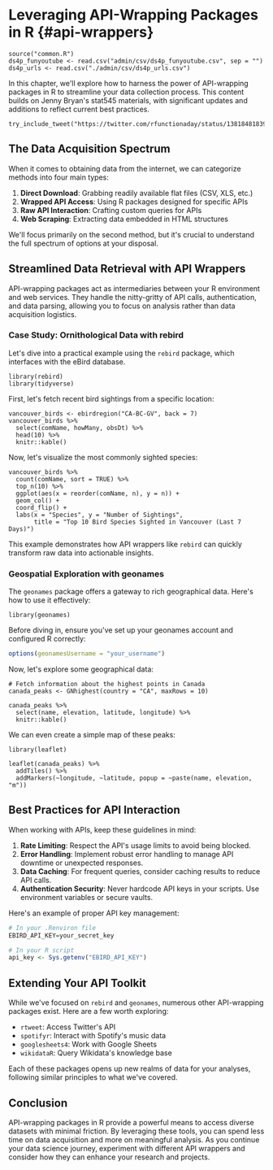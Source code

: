 

# Leveraging API-Wrapping Packages in R {#api-wrappers}

```{r include = FALSE}
source("common.R")
ds4p_funyoutube <- read.csv("admin/csv/ds4p_funyoutube.csv", sep = "")
ds4p_urls <- read.csv("./admin/csv/ds4p_urls.csv")
```

In this chapter, we'll explore how to harness the power of API-wrapping packages in R to streamline your data collection process. This content builds on Jenny Bryan's stat545 materials, with significant updates and additions to reflect current best practices.

```{r, echo=FALSE}
try_include_tweet("https://twitter.com/rfunctionaday/status/1381848183928729600")
```

## The Data Acquisition Spectrum

When it comes to obtaining data from the internet, we can categorize methods into four main types:

1. **Direct Download**: Grabbing readily available flat files (CSV, XLS, etc.)
2. **Wrapped API Access**: Using R packages designed for specific APIs
3. **Raw API Interaction**: Crafting custom queries for APIs
4. **Web Scraping**: Extracting data embedded in HTML structures

We'll focus primarily on the second method, but it's crucial to understand the full spectrum of options at your disposal.

## Streamlined Data Retrieval with API Wrappers

API-wrapping packages act as intermediaries between your R environment and web services. They handle the nitty-gritty of API calls, authentication, and data parsing, allowing you to focus on analysis rather than data acquisition logistics.

### Case Study: Ornithological Data with rebird

Let's dive into a practical example using the `rebird` package, which interfaces with the eBird database.

```{r message = FALSE, warning = FALSE}
library(rebird)
library(tidyverse)
```

First, let's fetch recent bird sightings from a specific location:

```{r eval = FALSE}
vancouver_birds <- ebirdregion("CA-BC-GV", back = 7)
vancouver_birds %>%
  select(comName, howMany, obsDt) %>%
  head(10) %>%
  knitr::kable()
```

Now, let's visualize the most commonly sighted species:

```{r eval = FALSE}
vancouver_birds %>%
  count(comName, sort = TRUE) %>%
  top_n(10) %>%
  ggplot(aes(x = reorder(comName, n), y = n)) +
  geom_col() +
  coord_flip() +
  labs(x = "Species", y = "Number of Sightings",
       title = "Top 10 Bird Species Sighted in Vancouver (Last 7 Days)")
```

This example demonstrates how API wrappers like `rebird` can quickly transform raw data into actionable insights.

### Geospatial Exploration with geonames

The `geonames` package offers a gateway to rich geographical data. Here's how to use it effectively:

```{r message = FALSE, warning = FALSE}
library(geonames)
```

Before diving in, ensure you've set up your geonames account and configured R correctly:

```r
options(geonamesUsername = "your_username")
```

Now, let's explore some geographical data:

```{r eval = FALSE}
# Fetch information about the highest points in Canada
canada_peaks <- GNhighest(country = "CA", maxRows = 10)

canada_peaks %>%
  select(name, elevation, latitude, longitude) %>%
  knitr::kable()
```

We can even create a simple map of these peaks:

```{r eval = FALSE}
library(leaflet)

leaflet(canada_peaks) %>%
  addTiles() %>%
  addMarkers(~longitude, ~latitude, popup = ~paste(name, elevation, "m"))
```

## Best Practices for API Interaction

When working with APIs, keep these guidelines in mind:

1. **Rate Limiting**: Respect the API's usage limits to avoid being blocked.
2. **Error Handling**: Implement robust error handling to manage API downtime or unexpected responses.
3. **Data Caching**: For frequent queries, consider caching results to reduce API calls.
4. **Authentication Security**: Never hardcode API keys in your scripts. Use environment variables or secure vaults.

Here's an example of proper API key management:

```r
# In your .Renviron file
EBIRD_API_KEY=your_secret_key

# In your R script
api_key <- Sys.getenv("EBIRD_API_KEY")
```

## Extending Your API Toolkit

While we've focused on `rebird` and `geonames`, numerous other API-wrapping packages exist. Here are a few worth exploring:

- `rtweet`: Access Twitter's API
- `spotifyr`: Interact with Spotify's music data
- `googlesheets4`: Work with Google Sheets
- `wikidataR`: Query Wikidata's knowledge base

Each of these packages opens up new realms of data for your analyses, following similar principles to what we've covered.

## Conclusion

API-wrapping packages in R provide a powerful means to access diverse datasets with minimal friction. By leveraging these tools, you can spend less time on data acquisition and more on meaningful analysis. As you continue your data science journey, experiment with different API wrappers and consider how they can enhance your research and projects.

```{r links, child="admin/md/courselinks.md"}
```
